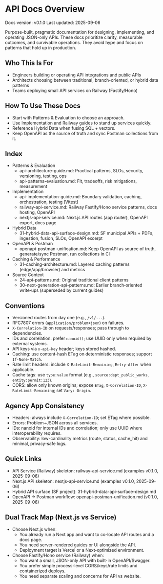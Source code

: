 # API Docs Overview

Docs version: v0.1.0
Last updated: 2025-09-06

Purpose-built, pragmatic documentation for designing, implementing, and operating JSON-only APIs. These docs prioritize clarity, measurable outcomes, and survivable operations. They avoid hype and focus on patterns that hold up in production.

## Who This Is For

- Engineers building or operating API integrations and public APIs
- Architects choosing between traditional, branch-oriented, or hybrid data patterns
- Teams deploying small API services on Railway (Fastify/Hono)

## How To Use These Docs

- Start with Patterns & Evaluation to choose an approach.
- Use Implementation and Railway guides to stand up services quickly.
- Reference Hybrid Data when fusing SQL + vectors.
- Keep OpenAPI as the source of truth and sync Postman collections from it.

## Index

- Patterns & Evaluation
  - api-architecture-guide.md: Practical patterns, SLOs, security, versioning, testing, ops
  - api-patterns-evaluation.md: Fit, tradeoffs, risk mitigations, measurement
- Implementation
  - api-implementation-guide.md: Boundary validation, caching, orchestration, testing (Vitest)
  - railway-api-service.md: Railway Fastify/Hono service patterns, docs hosting, OpenAPI
  - nextjs-api-service.md: Next.js API routes (app router), OpenAPI export, docs page
- Hybrid Data
  - 31-hybrid-data-api-surface-design.md: SF municipal APIs + PDFs, ingestion, fusion, SLOs, OpenAPI excerpt
- OpenAPI & Postman
  - openapi-postman-unification.md: Keep OpenAPI as source of truth, generate/sync Postman, run collections in CI
- Caching & Performance
  - 31-caching-architecture.md: Layered caching patterns (edge/app/browser) and metrics
- Source Context
  - 24-api-patterns.md: Original traditional client patterns
  - 30-next-generation-api-patterns.md: Earlier branch‑oriented write‑ups (superseded by current guides)

## Conventions

- Versioned routes from day one (e.g., `/v1/...`).
- RFC7807 errors (`application/problem+json`) on failures.
- `X-Correlation-ID` on requests/responses; pass through to dependencies.
- IDs and correlation: prefer `nanoid()`; use UUID only when required by external systems.
- API keys via `x-api-key` header; keys stored hashed.
- Caching: use content-hash ETag on deterministic responses; support `If-None-Match`.
- Rate limit headers: include `X-RateLimit-Remaining`, `Retry-After` when applicable.
- Cache tags: use `type:value` format (e.g., `source:dept_public_works`, `entity:permit:123`).
- CORS: allow only known origins; expose `ETag`, `X-Correlation-ID`, `X-RateLimit-Remaining`; set `Vary: Origin`.

## Agency App Consistency

- Headers: always include `X-Correlation-ID`; set ETag where possible.
- Errors: Problem+JSON across all services.
- IDs: nanoid for internal IDs and correlation; only use UUID where interoperability requires.
- Observability: low-cardinality metrics (route, status, cache_hit) and minimal, privacy-safe logs.

## Quick Links

- API Service (Railway) skeleton: railway-api-service.md (examples v0.1.0, 2025-09-06)
- Next.js API skeleton: nextjs-api-service.md (examples v0.1.0, 2025-09-06)
- Hybrid API surface (SF project): 31-hybrid-data-api-surface-design.md
- OpenAPI → Postman workflow: openapi-postman-unification.md (v0.1.0, 2025-09-06)

## Dual Track Map (Next.js vs Service)

- Choose Next.js when:
  - You already run a Next app and want to co-locate API routes and a docs page.
  - You need server-rendered guides or UI alongside the API.
  - Deployment target is Vercel or a Next-optimized environment.
- Choose Fastify/Hono service (Railway) when:
  - You want a small, JSON-only API with built-in OpenAPI/Swagger.
  - You prefer simple process-level CORS/keys/rate limits and containerized deploys.
  - You need separate scaling and concerns for API vs website.
